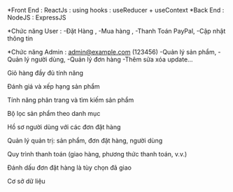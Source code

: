 \*Front End : ReactJs : using hooks : useReducer + useContext
\*Back End : NodeJS : ExpressJS

\*Chức năng User :
-Đặt Hàng ,
-Mua hàng ,
-Thanh Toán PayPal,
-Cập nhật thông tin

\*Chức năng Admin : admin@example.com (123456)
-Quản lý sản phẩm,
-Quản lý người dùng,
-Quản lý đơn hàng
-Thêm sửa xóa update...

Giỏ hàng đầy đủ tính năng

Đánh giá và xếp hạng sản phẩm

Tính năng phân trang và tìm kiếm sản phẩm

Bộ lọc sản phẩm theo danh mục

Hồ sơ người dùng với các đơn đặt hàng

Quản lý quản trị: sản phẩm, đơn đặt hàng, người dùng

Quy trình thanh toán (giao hàng, phương thức thanh toán, v.v.)

Đánh dấu đơn đặt hàng là tùy chọn đã giao

Cơ sở dữ liệu
